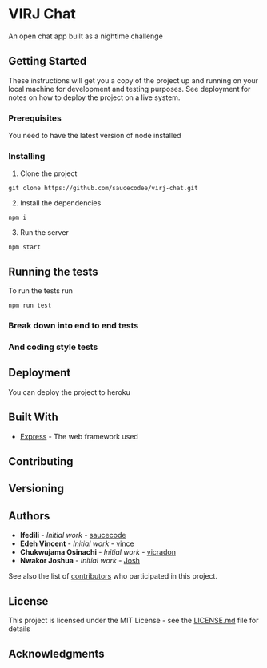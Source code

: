 # VIRJ Chat

An open chat app built as a nightime challenge

## Getting Started

These instructions will get you a copy of the project up and running on your local machine for development and testing purposes. See deployment for notes on how to deploy the project on a live system.

### Prerequisites
You need to have the latest version of node installed

### Installing
1. Clone the project
```
git clone https://github.com/saucecodee/virj-chat.git
```
2. Install the dependencies 
```
npm i
```
3. Run the server
```
npm start
```

## Running the tests

To run the tests run 
```
npm run test
```

### Break down into end to end tests


### And coding style tests


## Deployment
You can deploy the project to heroku

## Built With

* [Express](http://express.com/) - The web framework used

## Contributing

<!-- Please read [CONTRIBUTING.md](https://gist.github.com/saucecodee/b24679402957c63ec426) for details on our code of conduct, and the process for submitting pull requests to us. -->

## Versioning


## Authors

* **Ifedili** - *Initial work* - [saucecode](https://github.com/saucecodee)
* **Edeh Vincent** - *Initial work* - [vince](https://github.com/vinuch)
* **Chukwujama Osinachi** - *Initial work* - [vicradon](https://github.com/vicradon)
* **Nwakor Joshua** - *Initial work* - [Josh](https://github.com/joshuanwakor)

See also the list of [contributors](https://github.com/saucecodee/virj-chat/contributors) who participated in this project.

## License

This project is licensed under the MIT License - see the [LICENSE.md](LICENSE.md) file for details

## Acknowledgments

